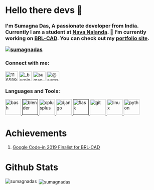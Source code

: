 # Hello there devs 👋
<bold><h3>I'm Sumagna Das, A passionate developer from India. Currently I am a student at <a href="navanalanda.org.in">Nava Nalanda</a>. 🔭 I’m currently working on <a href='https://sourceforge.net/projects/brlcad/'>BRL-CAD</a>. You can check out my <a href="https://sumagnadas.github.io">portfolio site</a>.</bold>

<p align="left"> <a href="https://github.com/ryo-ma/github-profile-trophy"><img src="https://github-profile-trophy.vercel.app/?username=sumagnadas" alt="sumagnadas" /></a> </p> 

<p align="left">
<h3 align="left">Connect with me:</h3>
<a href="https://stackoverflow.com/users/11658915" target="blank"><img align="center" src="https://cdn.jsdelivr.net/npm/simple-icons@3.0.1/icons/stackoverflow.svg" alt="11658915" height="30" width="40" /></a>
<a href="https://instagram.com/_burningphoenix" target="blank"><img align="center" src="https://cdn.jsdelivr.net/npm/simple-icons@3.0.1/icons/instagram.svg" alt="_burningphoenix" height="30" width="40" /></a>
<a href="https://www.codechef.com/users/sumagna_das" target="blank"><img align="center" src="https://cdn.jsdelivr.net/npm/simple-icons@3.1.0/icons/codechef.svg" alt="sumagna_das" height="30" width="40" /></a>
<a href="https://www.hackerearth.com/@sumagnadas" target="blank"><img align="center" src="https://cdn.jsdelivr.net/npm/simple-icons@3.0.1/icons/hackerearth.svg" alt="@sumagnadas" height="30" width="40" /></a>
</p>

<h3 align="left">Languages and Tools:</h3>
<p align="left"> <a href="https://www.gnu.org/software/bash/" target="_blank"> <img src="https://www.vectorlogo.zone/logos/gnu_bash/gnu_bash-icon.svg" alt="bash" width="50" height="50"/> </a> <a href="" target="_blank"> <img src="https://download.blender.org/branding/community/blender_community_badge_white.svg" alt="blender" width="50" height="50"/> </a> <a href="https://www.w3schools.com/cpp/" target="_blank"> <img src="https://devicons.github.io/devicon/devicon.git/icons/cplusplus/cplusplus-original.svg" alt="cplusplus" width="50" height="50"/> </a> <a href="https://www.djangoproject.com/" target="_blank"> <img src="https://devicons.github.io/devicon/devicon.git/icons/django/django-original.svg" alt="django" width="50" height="50"/> </a> <a href="" target="_blank"> <img src="https://www.vectorlogo.zone/logos/pocoo_flask/pocoo_flask-icon.svg" alt="flask" width="50" height="50"/> </a> <a href="https://git-scm.com/" target="_blank"> <img src="https://www.vectorlogo.zone/logos/git-scm/git-scm-icon.svg" alt="git" width="50" height="50"/> </a> <a href="https://www.linux.org/" target="_blank"> <img src="https://devicons.github.io/devicon/devicon.git/icons/linux/linux-original.svg" alt="linux" width="50" height="50"/> </a> <a href="https://www.python.org" target="_blank"> <img src="https://devicons.github.io/devicon/devicon.git/icons/python/python-original.svg" alt="python" width="50" height="50"/> </a> </p>

# Achievements
1) <a href="https://drive.google.com/file/d/1oCkeOnSbUfftmTuPfJUq44iWCRQ-UqUN/view?usp=sharing">Google Code-in 2019 Finalist for BRL-CAD</a>

# Github Stats
<p><img align="left" src="https://github-readme-stats.vercel.app/api/top-langs/?username=sumagnadas&layout=compact" alt="sumagnadas" /></p>

<p>&nbsp;<img align="center" src="https://github-readme-stats.vercel.app/api?username=sumagnadas&show_icons=true" alt="sumagnadas" /></p>

